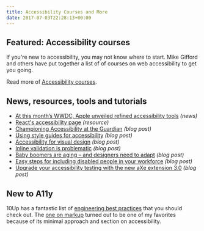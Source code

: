 ```yaml
---
title: Accessibility Courses and More
date: 2017-07-03T22:28:13+00:00
---
```


## Featured: Accessibility courses

If you're new to accessibility, you may not know where to start. Mike Gifford and others have put together a list of of courses on web accessibility to get you going.

Read more of [Accessibility courses](https://github.com/mgifford/a11y-courses).

## News, resources, tools and tutorials

* [At this month’s WWDC, Apple unveiled refined accessibility tools](https://techcrunch.com/2017/06/25/at-this-months-wwdc-apple-unveiled-refined-accessibility-tools/) _(news)_
* [React's accessibility page](https://facebook.github.io/react/docs/accessibility.html) _(resource)_
* [Championing Accessibility at the Guardian](https://www.theguardian.com/info/developer-blog/2017/jun/26/championing-accessibility-at-the-guardian) _(blog post)_
* [Using style guides for accessibility](https://webdesign.tutsplus.com/articles/using-style-guides-for-accessibility--cms-29042) _(blog post)_
* [Accessibility for visual design](http://www.uxbooth.com/articles/accessibility-visual-design/) _(blog post)_
* [Inline validation is problematic](https://medium.com/simple-human/inline-validation-is-problematic-399dd01d436f) _(blog post)_
* [Baby boomers are aging – and designers need to adapt](https://www.fastcodesign.com/90131258/baby-boomers-are-aging-heres-how-design-will-have-to-adapt) _(blog post)_
* [Easy steps for including disabled people in your workforce](https://www.paciellogroup.com/blog/2017/06/easy-steps-for-including-disabled-people-in-your-workforce/) _(blog post)_
* [Upgrade your accessibility testing with the new aXe extension 3.0](https://www.deque.com/blog/upgrade-accessibility-testing-axe-extension-3-0/) _(blog post)_

## New to A11y

10Up has a fantastic list of [engineering best practices](https://10up.github.io/Engineering-Best-Practices/) that you should check out. The [one on markup](https://10up.github.io/Engineering-Best-Practices/markup/#top) turned out to be one of my favorites because of its minimal approach and section on accessibility.